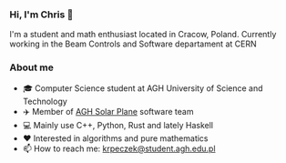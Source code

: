 ### Hi, I'm Chris 👋
I'm a student and math enthusiast located in Cracow, Poland.
Currently working in the Beam Controls and Software departament at CERN 

### About me
- 🎓 Computer Science student at AGH University of Science and Technology
- :airplane: Member of [AGH Solar Plane](http://solarplane.agh.edu.pl/) software team
- :computer: Mainly use C++, Python, Rust and lately Haskell
- :heart: Interested in algorithms and pure mathematics
- 📫 How to reach me: krpeczek@student.agh.edu.pl

